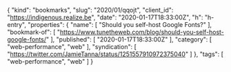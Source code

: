 {
  "kind": "bookmarks",
  "slug": "2020/01/qqojt",
  "client_id": "https://indigenous.realize.be",
  "date": "2020-01-17T18:33:00Z",
  "h": "h-entry",
  "properties": {
    "name": [
      "Should you self-host Google Fonts?"
    ],
    "bookmark-of": [
      "https://www.tunetheweb.com/blog/should-you-self-host-google-fonts/"
    ],
    "published": [
      "2020-01-17T18:33:00Z"
    ],
    "category": [
      "web-performance",
      "web"
    ],
    "syndication": [
      "https://twitter.com/JamieTanna/status/1251557910972375040"
    ]
  },
  "tags": [
    "web-performance",
    "web"
  ]
}
